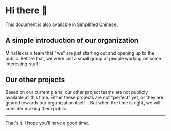 # Hi there 👋

This document is also available in [Simplified Chinese.](README_zh-cn.md "简体中文版")

## A simple introduction of our organization

<!--


**Here are some ideas to get you started:**


🙋‍♀️ A short introduction - what is your organization all about?
🌈 Contribution guidelines - how can the community get involved?
👩‍💻 Useful resources - where can the community find your docs? Is there anything else the community should know?
🍿 Fun facts - what does your team eat for breakfast?
🧙 Remember, you can do mighty things with the power of [Markdown](https://docs.github.com/github/writing-on-github/getting-started-with-writing-and-formatting-on-github/basic-writing-and-formatting-syntax)
-->

MiriaHex is a team that "we" are just starting out and opening up to the public. Before that, we were just a small group of people working on some interesting stuff!

## Our other projects

Based on our current plans, our other project teams are not publicly available at this time. Either these projects are not "perfect" yet, or they are geared towards our organization itself... But when the time is right, we will consider making them public.

---

That's it. I hope you'll have a good time.